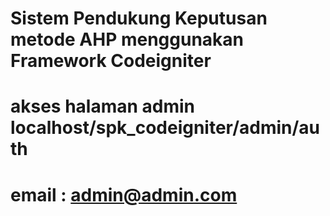 # Sistem Pendukung Keputusan metode AHP menggunakan Framework Codeigniter
# akses halaman admin localhost/spk_codeigniter/admin/auth
# email : admin@admin.com